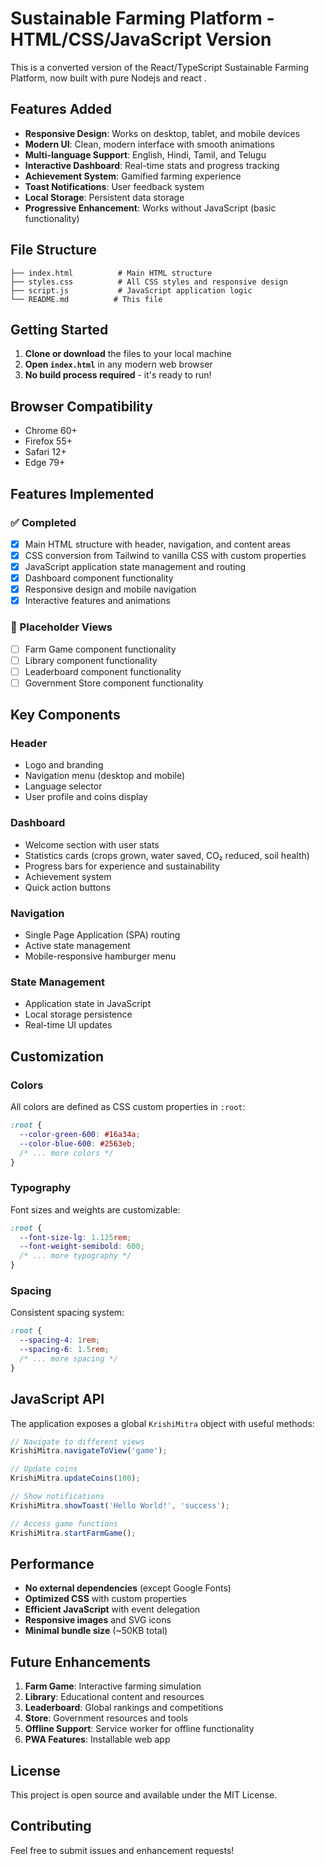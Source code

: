 # Sustainable Farming Platform - HTML/CSS/JavaScript Version

This is a converted version of the React/TypeScript Sustainable Farming Platform, now built with pure Nodejs and react .

## Features Added 

- **Responsive Design**: Works on desktop, tablet, and mobile devices
- **Modern UI**: Clean, modern interface with smooth animations
- **Multi-language Support**: English, Hindi, Tamil, and Telugu
- **Interactive Dashboard**: Real-time stats and progress tracking
- **Achievement System**: Gamified farming experience
- **Toast Notifications**: User feedback system
- **Local Storage**: Persistent data storage
- **Progressive Enhancement**: Works without JavaScript (basic functionality)

## File Structure

```
├── index.html          # Main HTML structure
├── styles.css          # All CSS styles and responsive design
├── script.js           # JavaScript application logic
└── README.md          # This file
```

## Getting Started

1. **Clone or download** the files to your local machine
2. **Open `index.html`** in any modern web browser
3. **No build process required** - it's ready to run!

## Browser Compatibility

- Chrome 60+
- Firefox 55+
- Safari 12+
- Edge 79+

## Features Implemented

### ✅ Completed
- [x] Main HTML structure with header, navigation, and content areas
- [x] CSS conversion from Tailwind to vanilla CSS with custom properties
- [x] JavaScript application state management and routing
- [x] Dashboard component functionality
- [x] Responsive design and mobile navigation
- [x] Interactive features and animations

### 🚧 Placeholder Views
- [ ] Farm Game component functionality
- [ ] Library component functionality  
- [ ] Leaderboard component functionality
- [ ] Government Store component functionality

## Key Components

### Header
- Logo and branding
- Navigation menu (desktop and mobile)
- Language selector
- User profile and coins display

### Dashboard
- Welcome section with user stats
- Statistics cards (crops grown, water saved, CO₂ reduced, soil health)
- Progress bars for experience and sustainability
- Achievement system
- Quick action buttons

### Navigation
- Single Page Application (SPA) routing
- Active state management
- Mobile-responsive hamburger menu

### State Management
- Application state in JavaScript
- Local storage persistence
- Real-time UI updates

## Customization

### Colors
All colors are defined as CSS custom properties in `:root`:
```css
:root {
  --color-green-600: #16a34a;
  --color-blue-600: #2563eb;
  /* ... more colors */
}
```

### Typography
Font sizes and weights are customizable:
```css
:root {
  --font-size-lg: 1.125rem;
  --font-weight-semibold: 600;
  /* ... more typography */
}
```

### Spacing
Consistent spacing system:
```css
:root {
  --spacing-4: 1rem;
  --spacing-6: 1.5rem;
  /* ... more spacing */
}
```

## JavaScript API

The application exposes a global `KrishiMitra` object with useful methods:

```javascript
// Navigate to different views
KrishiMitra.navigateToView('game');

// Update coins
KrishiMitra.updateCoins(100);

// Show notifications
KrishiMitra.showToast('Hello World!', 'success');

// Access game functions
KrishiMitra.startFarmGame();
```

## Performance

- **No external dependencies** (except Google Fonts)
- **Optimized CSS** with custom properties
- **Efficient JavaScript** with event delegation
- **Responsive images** and SVG icons
- **Minimal bundle size** (~50KB total)

## Future Enhancements

1. **Farm Game**: Interactive farming simulation
2. **Library**: Educational content and resources
3. **Leaderboard**: Global rankings and competitions
4. **Store**: Government resources and tools
5. **Offline Support**: Service worker for offline functionality
6. **PWA Features**: Installable web app

## License

This project is open source and available under the MIT License.

## Contributing

Feel free to submit issues and enhancement requests!
